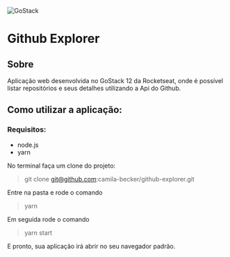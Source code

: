 ![GoStack](https://camo.githubusercontent.com/d25397e9df01fe7882dcc1cbc96bdf052ffd7d0c/68747470733a2f2f73746f726167652e676f6f676c65617069732e636f6d2f676f6c64656e2d77696e642f626f6f7463616d702d676f737461636b2f6865616465722d6465736166696f732e706e67)

# Github Explorer

## Sobre

Aplicação web desenvolvida no GoStack 12 da Rocketseat, onde é possível listar repositórios e seus detalhes utilizando a Api do Github.

## Como utilizar a aplicação:

### Requisitos:

- node.js
- yarn

No terminal faça um clone do projeto:
> git clone git@github.com:camila-becker/github-explorer.git 

Entre na pasta e rode o comando

> yarn

Em seguida rode o comando

> yarn start

E pronto, sua aplicação irá abrir no seu navegador padrão.
